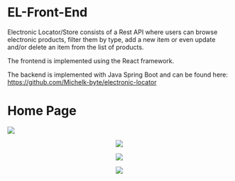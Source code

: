 # EL-Front-End
Electronic Locator/Store consists of a Rest API where users can browse electronic products, filter them by type, add a new item or even update and/or delete an item from the list of products.

The frontend is implemented using the React framework.

The backend is implemented with Java Spring Boot and can be found here: https://github.com/Michelk-byte/electronic-locator

<p align='center'>
  <h1>Home Page</h1>
  <img src='https://user-images.githubusercontent.com/71327414/118353191-de441a80-b56d-11eb-95be-3faadbf14b2d.png'/>
</p>

<p align='center'>
  <img src='https://user-images.githubusercontent.com/71327414/118353317-66c2bb00-b56e-11eb-888e-6a45b1fd0354.png'/>
</p>

<p align='center'>
  <img src='https://user-images.githubusercontent.com/71327414/118353322-69251500-b56e-11eb-939f-8390ca2f94b8.png'/>
</p>

<p align='center'>
  <img src='https://user-images.githubusercontent.com/71327414/118353362-8b1e9780-b56e-11eb-9334-ed9849c52a14.png'/>
</p>
